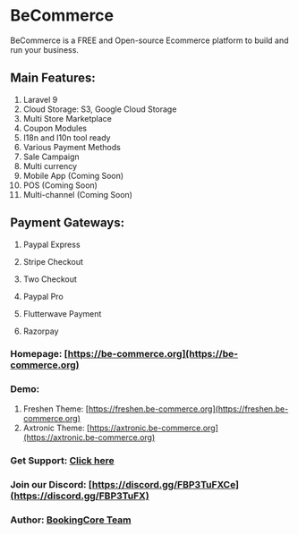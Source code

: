# BeCommerce

BeCommerce is a FREE and Open-source Ecommerce platform to build and run your business.

## Main Features:

1. Laravel 9
2. Cloud Storage: S3, Google Cloud Storage
3. Multi Store Marketplace
4. Coupon Modules
5. I18n and l10n tool ready
6. Various Payment Methods
7. Sale Campaign
8. Multi currency
9. Mobile App (Coming Soon)
10. POS (Coming Soon)
11. Multi-channel (Coming Soon)

## Payment Gateways:

1. Paypal Express

2. Stripe Checkout

3. Two Checkout

4. Paypal Pro

5. Flutterwave Payment

6. Razorpay

### Homepage: [https://be-commerce.org](https://be-commerce.org)

### Demo:
1. Freshen Theme: [https://freshen.be-commerce.org](https://freshen.be-commerce.org)
2. Axtronic Theme: [https://axtronic.be-commerce.org](https://axtronic.be-commerce.org)

### Get Support: [Click here](https://bookingcore.org/be)

### Join our Discord: [https://discord.gg/FBP3TuFXCe](https://discord.gg/FBP3TuFX)

### Author: [BookingCore Team](https://codecanyon.net/user/bookingcore)
